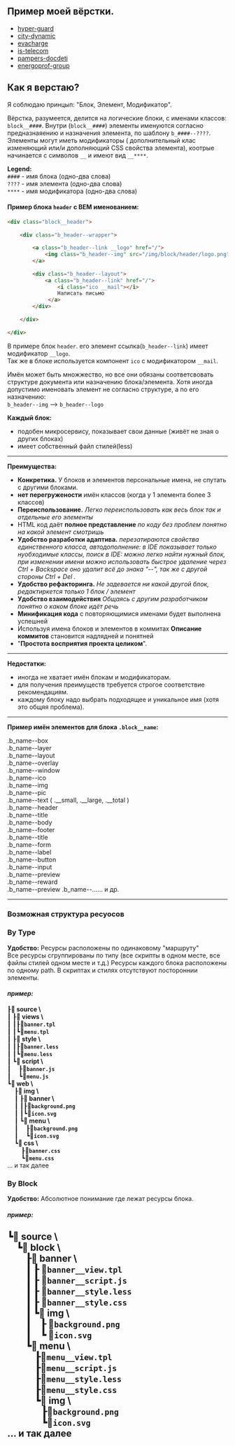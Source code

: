 
## Пример моей вёрстки.  

* [hyper-guard](html.andy87.ru/hyper-guard/index.html)
* [city-dynamic](html.andy87.ru/intermobility/city-dynamic/index.html)
* [evacharge](html.andy87.ru/intermobility/evacharge/index.html)
* [is-telecom](html.andy87.ru/intermobility/is-telecom/index.html)
* [pampers-docdeti](html.andy87.ru/pampers-docdeti.pgbonus/index.html)
* [energoprof-group](https://energoprof-group.ru)

## Как я верстаю?  

Я соблюдаю принцып: "Блок, Элемент, Модификатор".  

Вёрстка, разумеется, делится на логические блоки, с именами классов: `block__####`. Внутри (`block__####`) элементы 
именуются согласно предназнаяению и назначения элемента, по шаблону `b_####--????`. Элементы могут иметь модификаторы (
дополнительный клас изменяющий или/и дополняющий CSS свойства элемента), коотрые начинается с символов `__` 
 и имеют вид `__****`.

**Legend:**  
`####` - имя блока (одно-два слова)  
`????` - имя элемента (одно-два слова)  
`****` - имя модификатора (одно-два слова)

#### Пример блока `header` c BEM именованием:  
```HTML
<div class="block__header">
    
    <div class="b_header--wrapper">
        
        <a class="b_header--link __logo" href="/">
            <img class="b_header--img" src="/img/block/header/logo.png" alt="" />
        </a>
        
        <div class="b_header--layout">
            <a class="b_header--link" href="/">
                <i class="ico __mail"></i>
                Написать письмо
             </a>
        </div>
        
    </div>
    
</div>
```

В примере блок `header`. его элемент ссылка(`b_header--link`) имеет модификатор `__logo`.  
Так же в блоке используется компонент `ico` с модификатором `__mail`.

Имён может быть множжество, но все они обязаны соответсвовать структуре документа или назначению блока/элемента.
Хотя иногда допустимо именовать элемент не согласно структуре, а по его назначению:  
`b_header--img` --> `b_header--logo`

**Каждый блок:**
- подобен микросервису, показывает свои данные (живёт не зная о других блоках)
- имеет собственный файл стилей(less)  

-----  

**Преимущества:**
- **Конкретика.** У блоков и элементов персональные имена, не спутать с другими блоками.
- **нет перегружености** имён классов (когда у 1 элемента более 3 классов)
- **Переиспользование.** *Легко переиспользовать как весь блок так и отдельные его элементы*
- HTML код даёт **полное представление** *по коду без проблем понятно на какой элемент смотришь*
- **Удобство разработки адаптива.** *перезатираются свойства единственного класса, 
автодополнение: в IDE показывает только нуобходимые классы, поиск в IDE: можно легко найти нужный блок, 
при изменении имени можно использовать быстрое удаление через Ctrl +  Backspace оно удалит всё до знака "--", 
так же с другой стороны Ctrl + Del .*
- **Удобство рефакторинга.** *Не задевается ни какой другой блок, редактиркется только 1 блок / элемент*
- **Удобство взаимодействия** *Общаясь с другим разработчиком понятно о каком блоке идёт речь*
- **Минификация кода** с повторяющимися именами будет выполнена успешней
- Используя имена блоков и элементов в коммитах **Описание коммитов** становится надлядней и понятней
- "**Простота восприятия проекта целиком**".

-----  

**Недостатки:**
- иногда не хватает имён блокам и модификаторам.  
- для получения преимуществ требуется строгое соответствие рекомендациям.  
- каждому блоку надо выбрать подходящее и уникальное имя (хотя это общяя проблема).

-----  

**Пример имён элементов для блока `.block__name`:**  

.b_name--box  
.b_name--layer  
.b_name--layout  
.b_name--overlay  
.b_name--window  
.b_name--ico  
.b_name--img  
.b_name--pic  
.b_name--text ( .__small, .__large, .__total )  
.b_name--header  
.b_name--title  
.b_name--body  
.b_name--footer  
.b_name--title  
.b_name--form  
.b_name--label  
.b_name--button  
.b_name--input   
.b_name--preview  
.b_name--reward  
.b_name--preview
.b_name--......  и др.

-----  
### Возможная структура ресуосов  

### By Type  
**Удобство:** Ресурсы расположены по одинаковому "маршруту"  
Все ресурсы сгруппированы по типу (все скрипты в одном месте, все файлы стилей одном месте и т.д.) 
Ресурсы каждого блока расположены по одному path. В скриптах и стилях отсутствуют постороннии элементы.  
#### *пример:*  
┠**📁 source \\**  
┃ ┠**📁 views \\**  
┃ ┃┠**📄`banner.tpl`**  
┃ ┃┗**📄`menu.tpl`**  
┃ ┠**📁 style \\**  
┃ ┃┠**📄`banner.less`**  
┃ ┃┗**📄`menu.less`**  
┃ ┗**📁 script \\**  
┃  ┠**📄`banner.js`**  
┃  ┗**📄`menu.js`**  
┗**📁 web \\**  
  ┠**📁 img \\**  
  ┃ ┠**📁 banner \\**  
  ┃ ┃┠**📄`background.png`**  
  ┃ ┃┗**📄`icon.svg`**  
  ┃ ┗**📁 menu \\**  
  ┃  ┠**📄`background.png`**  
  ┃  ┗**📄`icon.svg`**  
  ┗**📁 css \\**  
    ┠**📄`banner.css`**  
    ┗**📄`menu.css`**  
... и так далее  

### By Block  
**Удобство:** Абсолютное понимание где лежат ресурсы блока.  
#### *пример:*  
┗**📁 source \\**  
  ┗**📁 block \\**  
   ┠**📁 banner \\**  
   ┃ ┠ **📄`banner__view.tpl`**  
   ┃ ┠ **📄`banner__script.js`**  
   ┃ ┠ **📄`banner__style.less`**  
   ┃ ┠ **📄`banner__style.css`**  
   ┃ ┗**📁 img \\**  
   ┃ ┠ **📄`background.png`**  
   ┃ ┗ **📄`icon.svg`**  
   ┗**📁 menu \\**  
    ┠**📄`menu__view.tpl`**  
    ┠**📄`menu__script.js`**  
    ┠**📄`menu__style.less`**  
    ┠**📄`menu__style.css`**  
    ┗**📁 img \\**  
       ┠**📄`background.png`**  
       ┗**📄`icon.svg`**  
... и так далее
-----  
